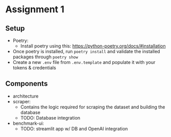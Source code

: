 # Assignment 1

## Setup
- Poetry:
  - Install poetry using this: https://python-poetry.org/docs/#installation
- Once poetry is installed, run `poetry install` and validate the installed packages through `poetry show`
- Create a new `.env` file from `.env.template` and populate it with your tokens & credentials


## Components
- architecture
- scraper:
  - Contains the logic required for scraping the dataset and building the database
  - TODO: Database integration
- benchmark-ui:
  - TODO: streamlit app w/ DB and OpenAI integration
